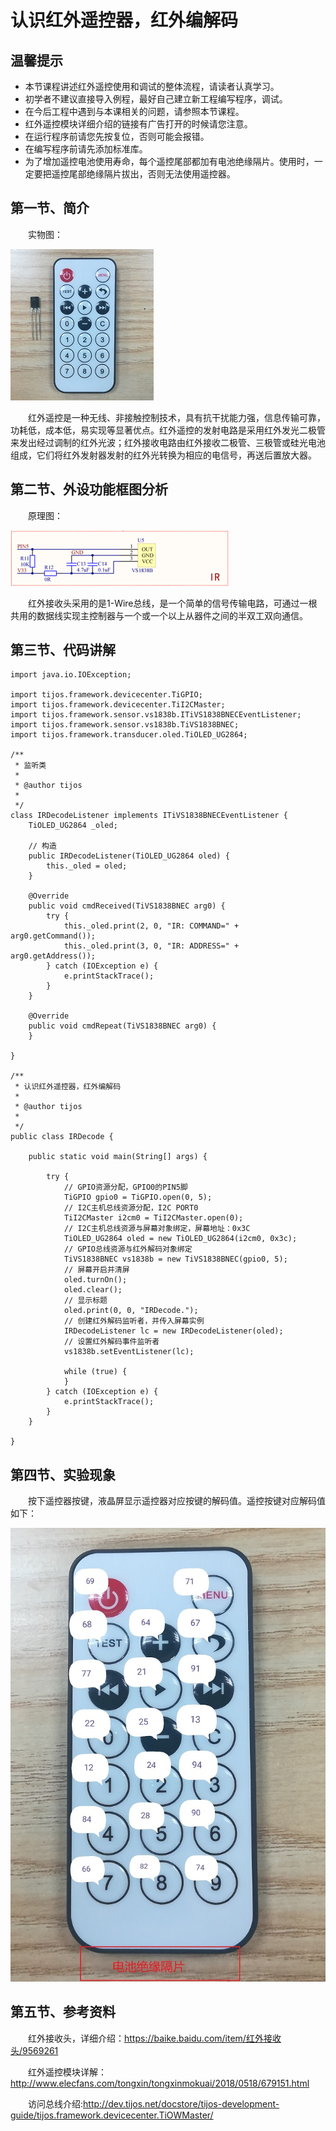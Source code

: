 # 认识红外遥控器，红外编解码 #

## 温馨提示 ##
- 本节课程讲述红外遥控使用和调试的整体流程，请读者认真学习。
- 初学者不建议直接导入例程，最好自己建立新工程编写程序，调试。
- 在今后工程中遇到与本课相关的问题，请参照本节课程。
- 红外遥控模块详细介绍的链接有广告打开的时候请您注意。
- 在运行程序前请您先按复位，否则可能会报错。
- 在编写程序前请先添加标准库。
- 为了增加遥控电池使用寿命，每个遥控尾部都加有电池绝缘隔片。使用时，一定要把遥控尾部绝缘隔片拔出，否则无法使用遥控器。
## 第一节、简介 ##
　　实物图：

![](./img/TiJOS1.jpg)

　　红外遥控是一种无线、非接触控制技术，具有抗干扰能力强，信息传输可靠，功耗低，成本低，易实现等显著优点。红外遥控的发射电路是采用红外发光二极管来发出经过调制的红外光波；红外接收电路由红外接收二极管、三极管或硅光电池组成，它们将红外发射器发射的红外光转换为相应的电信号，再送后置放大器。

## 第二节、外设功能框图分析 ##

　　原理图：

![](./img/TiJOS1.png)

　　红外接收头采用的是1-Wire总线，是一个简单的信号传输电路，可通过一根共用的数据线实现主控制器与一个或一个以上从器件之间的半双工双向通信。

## 第三节、代码讲解 ##
	import java.io.IOException;
	
	import tijos.framework.devicecenter.TiGPIO;
	import tijos.framework.devicecenter.TiI2CMaster;
	import tijos.framework.sensor.vs1838b.ITiVS1838BNECEventListener;
	import tijos.framework.sensor.vs1838b.TiVS1838BNEC;
	import tijos.framework.transducer.oled.TiOLED_UG2864;
	
	/**
	 * 监听类
	 * 
	 * @author tijos
	 *
	 */
	class IRDecodeListener implements ITiVS1838BNECEventListener {
		TiOLED_UG2864 _oled;
	
		// 构造
		public IRDecodeListener(TiOLED_UG2864 oled) {
			this._oled = oled;
		}
	
		@Override
		public void cmdReceived(TiVS1838BNEC arg0) {
			try {
				this._oled.print(2, 0, "IR: COMMAND=" + arg0.getCommand());
				this._oled.print(3, 0, "IR: ADDRESS=" + arg0.getAddress());
			} catch (IOException e) {
				e.printStackTrace();
			}
		}
	
		@Override
		public void cmdRepeat(TiVS1838BNEC arg0) {
		}
	
	}
	
	/**
	 * 认识红外遥控器，红外编解码
	 * 
	 * @author tijos
	 *
	 */
	public class IRDecode {
	
		public static void main(String[] args) {
			
			try {
				// GPIO资源分配，GPIO0的PIN5脚
				TiGPIO gpio0 = TiGPIO.open(0, 5);
				// I2C主机总线资源分配，I2C PORT0
				TiI2CMaster i2cm0 = TiI2CMaster.open(0);
				// I2C主机总线资源与屏幕对象绑定，屏幕地址：0x3C			
				TiOLED_UG2864 oled = new TiOLED_UG2864(i2cm0, 0x3c);
				// GPIO总线资源与红外解码对象绑定
				TiVS1838BNEC vs1838b = new TiVS1838BNEC(gpio0, 5);
				// 屏幕开启并清屏
				oled.turnOn();
				oled.clear();
				// 显示标题
				oled.print(0, 0, "IRDecode.");
				// 创建红外解码监听者，并传入屏幕实例
				IRDecodeListener lc = new IRDecodeListener(oled);
				// 设置红外解码事件监听者
				vs1838b.setEventListener(lc);
	
				while (true) {
				}
			} catch (IOException e) {
				e.printStackTrace();
			}
		}
	
	}

## 第四节、实验现象 ##

　　按下遥控器按键，液晶屏显示遥控器对应按键的解码值。遥控按键对应解码值如下：

![](./img/TiJOS2.jpg)


## 第五节、参考资料 ##


　　红外接收头，详细介绍：https://baike.baidu.com/item/红外接收头/9569261

　　红外遥控模块详解：http://www.elecfans.com/tongxin/tongxinmokuai/2018/0518/679151.html

　　访问总线介绍:http://dev.tijos.net/docstore/tijos-development-guide/tijos.framework.devicecenter.TiOWMaster/




